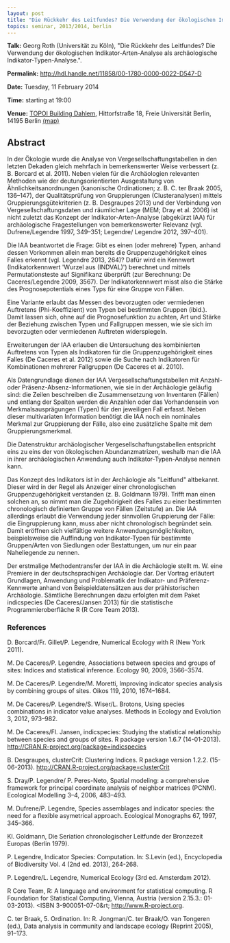 ```yaml
---
layout: post
title: "Die Rückkehr des Leitfundes? Die Verwendung der ökologischen Indikator-Arten-Analyse als archäologische Indikator-Typen-Analyse."
topics: seminar, 2013/2014, berlin
---
```


**Talk:** Georg Roth (Universität zu Köln), "Die Rückkehr des Leitfundes? Die Verwendung der ökologischen Indikator-Arten-Analyse als archäologische Indikator-Typen-Analyse.".

**Permalink:** <http://hdl.handle.net/11858/00-1780-0000-0022-D547-D>

**Date:** Tuesday, 11 February 2014

**Time:** starting at 19:00

**Venue:** [TOPOI Building Dahlem](http://www.topoi.org/buildings/), Hittorfstraße 18, Freie Universität Berlin, 14195 Berlin [(map)](http://maps.google.de/maps?f=q&source=s_q&hl=de&geocode=&q=Topoi-Haus,+Hittorfstra%C3%9Fe+18,+Dahlem,+Berlin&sll=52.450923,13.282428&sspn=0.011639,0.020814&g=berlin+hittorfstra%C3%9Fe+18&ie=UTF8&ll=52.449641,13.283951&spn=0.011639,0.020814&t=h&z=16)

## Abstract

In der Ökologie wurde die Analyse von Vergesellschaftungstabellen in den letzten Dekaden gleich mehrfach in bemerkenswerter Weise verbessert (z. B. Borcard et al. 2011). Neben vielen für die Archäologien relevanten Methoden wie der deutungsorientierten Ausgestaltung von Ähnlichkeitsanordnungen (kanonische Ordinationen; z. B. C. ter Braak 2005, 136–147), der Qualitätsprüfung von Gruppierungen (Clusteranalysen) mittels Gruppierungsgütekriterien (z. B. Desgraupes 2013) und der Verbindung von Vergesellschaftungsdaten und räumlicher Lage (MEM; Dray et al. 2006) ist nicht zuletzt das Konzept der Indikator-Arten-Analyse (abgekürzt IAA) für archäologische Fragestellungen von bemerkenswerter Relevanz (vgl. Dufrene/Legendre 1997, 349–351; Legendre/ Legendre 2012, 397–401).

Die IAA beantwortet die Frage: Gibt es einen (oder mehrere) Typen, anhand dessen Vorkommen allein man bereits die Gruppenzugehörigkeit eines Falles erkennt (vgl. Legendre 2013, 264)? Dafür wird ein Kennwert (Indikatorkennwert 'Wurzel aus (INDVAL)') berechnet und mittels Permutationsteste auf Signifikanz überprüft (zur Berechnung: De Caceres/Legendre 2009, 3567). Der Indikatorkennwert misst also die Stärke des Prognosepotentials eines Typs für eine Gruppe von Fällen.

Eine Variante erlaubt das Messen des bevorzugten oder vermiedenen Auftretens (Phi-Koeffizient) von Typen bei bestimmten Gruppen (ibid.). Damit lassen sich, ohne auf die Prognosefunktion zu achten, Art und Stärke der Beziehung zwischen Typen und Fallgruppen messen, wie sie sich im bevorzugten oder vermiedenen Auftreten widerspiegeln.

Erweiterungen der IAA erlauben die Untersuchung des kombinierten Auftretens von Typen als Indikatoren für die Gruppenzugehörigkeit eines Falles (De Caceres et al. 2012) sowie die Suche nach Indikatoren für Kombinationen mehrerer Fallgruppen (De Caceres et al. 2010).

Als Datengrundlage dienen der IAA Vergesellschaftungstabellen mit Anzahl- oder Präsenz-Absenz-Informationen, wie sie in der Archäologie geläufig sind: die Zeilen beschreiben die Zusammensetzung von Inventaren (Fällen) und entlang der Spalten werden die Anzahlen oder das Vorhandensein von Merkmalsausprägungen (Typen) für den jeweiligen Fall erfasst. Neben dieser multivariaten Information benötigt die IAA noch ein nominales Merkmal zur Gruppierung der Fälle, also eine zusätzliche Spalte mit dem Gruppierungsmerkmal.

Die Datenstruktur archäologischer Vergesellschaftungstabellen entspricht eins zu eins der von ökologischen Abundanzmatrizen, weshalb man die IAA in ihrer archäologischen Anwendung auch Indikator-Typen-Analyse nennen kann.

Das Konzept des Indikators ist in der Archäologie als "Leitfund" altbekannt. Dieser wird in der Regel als Anzeiger einer chronologischen Gruppenzugehörigkeit verstanden (z. B. Goldmann 1979). Trifft man einen solchen an, so nimmt man die Zugehörigkeit des Falles zu einer bestimmten chronologisch definierten Gruppe von Fällen (Zeitstufe) an. Die IAA allerdings erlaubt die Verwendung jeder sinnvollen Gruppierung der Fälle: die Eingruppierung kann, muss aber nicht chronologisch begründet sein. Damit eröffnen sich vielfältige weitere Anwendungsmöglichkeiten, beispielsweise die Auffindung von Indikator-Typen für bestimmte Gruppen/Arten von Siedlungen oder Bestattungen, um nur ein paar Naheliegende zu nennen.

Der erstmalige Methodentransfer der IAA in die Archäologie stellt m. W. eine Premiere in der deutschsprachigen Archäologie dar. Der Vortrag erläutert Grundlagen, Anwendung und Problematik der Indikator- und Präferenz-Kennwerte anhand von Beispieldatensätzen aus der prähistorischen Archäologie. Sämtliche Berechnungen dazu erfolgten mit dem Paket indicspecies (De Caceres/Jansen 2013) für die statistische Programmieroberfläche R (R Core Team 2013).

### References

D. Borcard/Fr. Gillet/P. Legendre, Numerical Ecology with R (New York 2011).

M. De Caceres/P. Legendre, Associations between species and groups of sites: Indices and statistical inference. Ecology 90, 2009, 3566–3574.

M. De Caceres/P. Legendre/M. Moretti, Improving indicator species analysis by combining groups
of sites. Oikos 119, 2010, 1674–1684.

M. De Caceres/P. Legendre/S. Wiser/L. Brotons, Using species combinations in indicator value
analyses. Methods in Ecology and Evolution 3, 2012, 973–982.

M. De Caceres/Fl. Jansen, indicspecies: Studying the statistical relationship between species and
groups of sites. R package version 1.6.7 (14-01-2013). <http://CRAN.R-project.org/package=indicspecies>

B. Desgraupes, clusterCrit: Clustering Indices. R package version 1.2.2. (15-06-2013). <http://CRAN.R-project.org/package=clusterCrit>

S. Dray/P. Legendre/ P. Peres-Neto, Spatial modeling: a comprehensive framework for principal
coordinate analysis of neighbor matrices (PCNM). Ecological Modelling 3–4, 2006, 483–493.

M. Dufrene/P. Legendre, Species assemblages and indicator species: the need for a flexible asymetrical approach. Ecological Monographs 67, 1997, 345–366.

Kl. Goldmann, Die Seriation chronologischer Leitfunde der Bronzezeit Europas (Berlin 1979).

P. Legendre, Indicator Species: Computation. In: S.Levin (ed.), Encyclopedia of Biodiversity Vol. 4
(2nd ed. 2013), 264-268.

P. Legendre/L. Legendre, Numerical Ecology (3rd ed. Amsterdam 2012).

R Core Team, R: A language and environment for statistical computing. R Foundation for Statistical Computing, Vienna, Austria (version 2.15.3.: 01-03-2013). &lt;ISBN 3-900051-07-0&rt; <http://www.R-project.org>.

C. ter Braak, 5. Ordination. In: R. Jongman/C. ter Braak/O. van Tongeren (ed.), Data analysis in community and landscape ecology (Reprint 2005), 91–173.